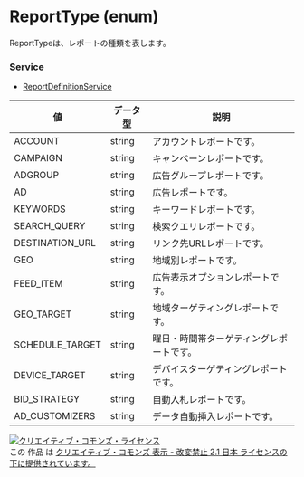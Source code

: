 # ReportType (enum)
ReportTypeは、レポートの種類を表します。
### Service
+ [ReportDefinitionService](../services/ReportDefinitionService.md)

| 値 | データ型 | 説明 | 
|---|---|---|
| ACCOUNT| string| アカウントレポートです。 |
| CAMPAIGN| string| キャンペーンレポートです。 |
| ADGROUP| string| 広告グループレポートです。 |
| AD| string| 広告レポートです。 |
| KEYWORDS| string| キーワードレポートです。 |
| SEARCH_QUERY| string| 検索クエリレポートです。 |
| DESTINATION_URL| string| リンク先URLレポートです。 |
| GEO| string| 地域別レポートです。 |
| FEED_ITEM| string| 広告表示オプションレポートです。 |
| GEO_TARGET| string| 地域ターゲティングレポートです。 |
| SCHEDULE_TARGET| string| 曜日・時間帯ターゲティングレポートです。 |
| DEVICE_TARGET| string| デバイスターゲティングレポートです。 |
| BID_STRATEGY| string| 自動入札レポートです。 |
| AD_CUSTOMIZERS| string| データ自動挿入レポートです。 |
<a rel="license" href="http://creativecommons.org/licenses/by-nd/2.1/jp/"><img alt="クリエイティブ・コモンズ・ライセンス" style="border-width:0" src="https://i.creativecommons.org/l/by-nd/2.1/jp/88x31.png" /></a><br />この 作品 は <a rel="license" href="http://creativecommons.org/licenses/by-nd/2.1/jp/">クリエイティブ・コモンズ 表示 - 改変禁止 2.1 日本 ライセンスの下に提供されています。</a>

